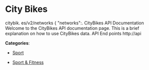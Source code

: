 # City Bikes

citybik. es/v2/networks { "networks":. CityBikes API Documentation Welcome to the CityBikes API documentation page. This is a brief explanation on how to use CityBikes data. API End points http://api

**Categories**:

- [Sport](https://github/apis-list/apis-list#sport)

- [Sport & Fitness](https://github/apis-list/apis-list#sport-and-fitness)




